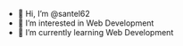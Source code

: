 - 👋 Hi, I’m @santel62
- 👀 I’m interested in Web Development
- 🌱 I’m currently learning Web Development

<!---
santel62/santel62 is a ✨ special ✨ repository because its `README.md` (this file) appears on your GitHub profile.
You can click the Preview link to take a look at your changes.
--->
